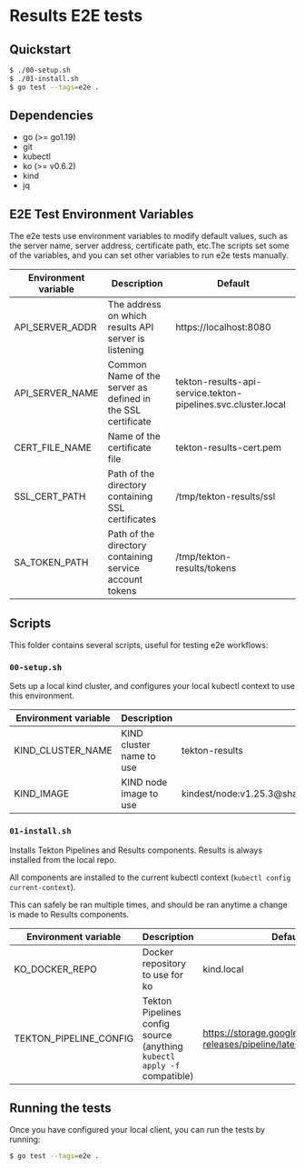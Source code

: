 # Results E2E tests

## Quickstart

```sh
$ ./00-setup.sh
$ ./01-install.sh
$ go test --tags=e2e .
```

## Dependencies

- go (>= go1.19)
- git
- kubectl
- ko (>= v0.6.2)
- kind
- jq

## E2E Test Environment Variables

The e2e tests use environment variables to modify default values, such as the server name, server address, certificate
path, etc.The scripts set some of the variables, and you can set other variables to run e2e tests manually.

| Environment variable | Description                                                 | Default                                                       |
|----------------------|-------------------------------------------------------------|---------------------------------------------------------------| 
| API_SERVER_ADDR      | The address on which results API server is listening        | https://localhost:8080                                        |
| API_SERVER_NAME      | Common Name of the server as defined in the SSL certificate | tekton-results-api-service.tekton-pipelines.svc.cluster.local |
| CERT_FILE_NAME       | Name of the certificate file                                | tekton-results-cert.pem                                       |
| SSL_CERT_PATH        | Path of the directory containing SSL certificates           | /tmp/tekton-results/ssl                                       |
| SA_TOKEN_PATH        | Path of the directory containing service account tokens     | /tmp/tekton-results/tokens                                    |

## Scripts

This folder contains several scripts, useful for testing e2e workflows:

### `00-setup.sh`

Sets up a local kind cluster, and configures your local kubectl context to use
this environment.

| Environment variable | Description              | Default                                                                                      |
|----------------------|--------------------------|----------------------------------------------------------------------------------------------|
| KIND_CLUSTER_NAME    | KIND cluster name to use | tekton-results                                                                               |
| KIND_IMAGE           | KIND node image to use   | kindest/node:v1.25.3@sha256:f52781bc0d7a19fb6c405c2af83abfeb311f130707a0e219175677e366cc45d1 |

### `01-install.sh`

Installs Tekton Pipelines and Results components. Results is always installed
from the local repo.

All components are installed to the current kubectl context
(`kubectl config current-context`).

This can safely be ran multiple times, and should be ran anytime a change is
made to Results components.

| Environment variable   | Description                                                             | Default                                                                     |
|------------------------|-------------------------------------------------------------------------|-----------------------------------------------------------------------------|
| KO_DOCKER_REPO         | Docker repository to use for ko                                         | kind.local                                                                  |
| TEKTON_PIPELINE_CONFIG | Tekton Pipelines config source (anything `kubectl apply -f` compatible) | https://storage.googleapis.com/tekton-releases/pipeline/latest/release.yaml |

## Running the tests

Once you have configured your local client, you can run the tests by running:

```sh
$ go test --tags=e2e .
```
